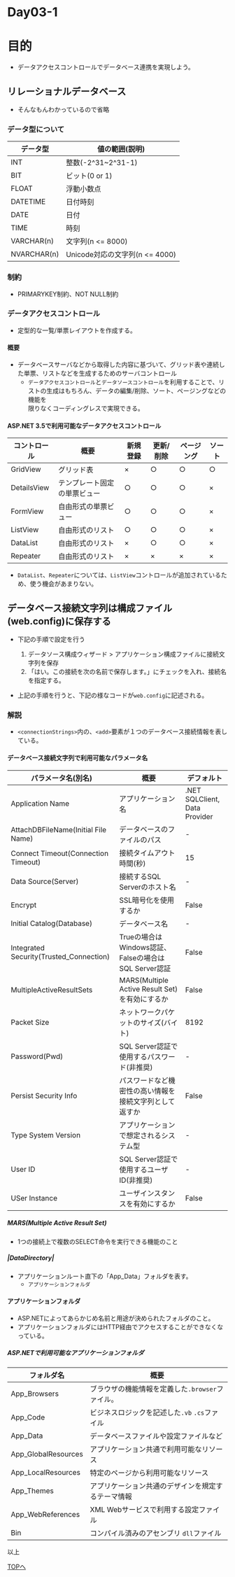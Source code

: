 Day03-1
===

# 目的

- データアクセスコントロールでデータベース連携を実現しよう。

## リレーショナルデータベース

- そんなもんわかっているので省略

### データ型について

データ型|値の範囲(説明)
--------|--------------
INT|整数(-2^31~2^31-1)
BIT|ビット(0 or 1)
FLOAT|浮動小数点
DATETIME|日付時刻
DATE|日付
TIME|時刻
VARCHAR(n)|文字列(n <= 8000)
NVARCHAR(n)|Unicode対応の文字列(n <= 4000)

### 制約

- PRIMARYKEY制約、NOT NULL制約

### データアクセスコントロール

- 定型的な一覧/単票レイアウトを作成する。

#### 概要

- データベースサーバなどから取得した内容に基づいて、グリッド表や連続した単票、リストなどを生成するためのサーバコントロール
  - `データアクセスコントロール`と`データソースコントロール`を利用することで、リストの生成はもちろん、データの編集/削除、ソート、ページングなどの機能を  
	限りなくコーディングレスで実現できる。

#### ASP.NET 3.5で利用可能なデータアクセスコントロール

コントロール|概要|新規登録|更新/削除|ページング|ソート
------------|----|--------|---------|----------|-----
GridView|グリッド表|×|○|○|○
DetailsView|テンプレート固定の単票ビュー|○|○|○|×
FormView|自由形式の単票ビュー|○|○|○|×
ListView|自由形式のリスト|○|○|○|×
DataList|自由形式のリスト|×|○|○|×
Repeater|自由形式のリスト|×|×|×|×

- `DataList`、`Repeater`については、`ListView`コントロールが追加されているため、使う機会があまりない。

## データベース接続文字列は構成ファイル(web.config)に保存する

- 下記の手順で設定を行う
  1. データソース構成ウィザード > アプリケーション構成ファイルに接続文字列を保存
	1. 「はい。この接続を次の名前で保存します。」にチェックを入れ、接続名を指定する。

- 上記の手順を行うと、下記の様なコードが`web.config`に記述される。

	<connectionStrings>
	  <add name="MyDB" connectionString="Data Source=\.SQLEXPRE SS;"
		AttachDbFilename=|DataDirectory|\AspNet10.mdf;
		Integrated Security=True;User Instance="True"
			providerName="System.Data.SqlClient" />
	</connectionStrings>

### 解説

- `<connectionStrings>`内の、`<add>`要素が１つのデータベース接続情報を表している。

#### データベース接続文字列で利用可能なパラメータ名

パラメータ名(別名)|概要|デフォルト
------------------|----|---------
Application Name|アプリケーション名|.NET SQLClient, Data Provider
AttachDBFileName(Initial File Name)|データベースのファイルのパス|-
Connect Timeout(Connection Timeout)|接続タイムアウト時間(秒)|15
Data Source(Server)|接続するSQL Serverのホスト名|-
Encrypt|SSL暗号化を使用するか|False
Initial Catalog(Database)|データベース名|-
Integrated Security(Trusted\_Connection)|Trueの場合はWindows認証、Falseの場合はSQL Server認証|False
MultipleActiveResultSets|MARS(Multiple Active Result Set)を有効にするか|False
Packet Size|ネットワークパケットのサイズ(バイト)|8192
Password(Pwd)|SQL Server認証で使用するパスワード(非推奨)|-
Persist Security Info|パスワードなど機密性の高い情報を接続文字列として返すか|False
Type System Version|アプリケーションで想定されるシステム型|-
User ID|SQL Server認証で使用するユーザID(非推奨)|-
USer Instance|ユーザインスタンスを有効にするか|False

##### MARS(Multiple Active Result Set)

- 1つの接続上で複数のSELECT命令を実行できる機能のこと

##### |DataDirectory|

- アプリケーションルート直下の「App\_Data」フォルダを表す。
  - `アプリケーションフォルダ`

#### アプリケーションフォルダ

- ASP.NETによってあらかじめ名前と用途が決められたフォルダのこと。
- アプリケーションフォルダにはHTTP経由でアクセスすることができなくなっている。

##### ASP.NETで利用可能なアプリケーションフォルダ

フォルダ名|概要
----------|----
App\_Browsers|ブラウザの機能情報を定義した`.browser`ファイル。
App\_Code|ビジネスロジックを記述した`.vb` `.cs`ファイル
App\_Data|データベースファイルや設定ファイルなど
App\_GlobalResources|アプリケーション共通で利用可能なリソース
App\_LocalResources|特定のページから利用可能なリソース
App\_Themes|アプリケーション共通のデザインを規定するテーマ情報
App\_WebReferences|XML Webサービスで利用する設定ファイル
Bin|コンパイル済みのアセンブリ `dll`ファイル

以上

[TOPへ](./index.md)  
